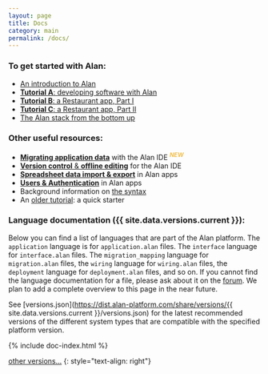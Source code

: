 ```yaml
---
layout: page
title: Docs
category: main
permalink: /docs/
---
```


### To get started with Alan:
- [An introduction to Alan](/pages/tuts/introducing.html)
- [**Tutorial A**: developing software with Alan](/pages/tutorials/ide/ide-tutorial.html)
- [**Tutorial B**: a Restaurant app, Part I](/pages/tutorials/model/2022.2/application-tutorial.html)
- [**Tutorial C**: a Restaurant app, Part II](/pages/tutorials/model/2022.2/application-tutorial2.html)
- [The Alan stack from the bottom up](/pages/tuts/bottom-up.html)

### Other useful resources:
- [**Migrating application data**](/pages/tutorials/migrations/2022.2/migrations.html) with the Alan IDE <sup style="color: #F0BF4C">***NEW***</sup>
- [**Version control** & **offline editing**](/pages/tutorials/ide/ide-version-control.html) for the Alan IDE
- [**Spreadsheet data import & export**](/pages/tutorials/data-import-export/data-import-export.html) in Alan apps
- [**Users & Authentication**](/pages/tutorials/model/2022.2/application-users.html) in Alan apps
- Background information on [the syntax](/pages/tuts/syntax.html)
- An [older tutorial](/pages/tuts/getting-started.html): a quick starter


<a name="languages"></a>
### Language documentation ({{ site.data.versions.current }}):

Below you can find a list of languages that are part of the Alan platform.
The `application` language is for `application.alan` files.
The `interface` language for `interface.alan` files.
The `migration_mapping` language for `migration.alan` files, the `wiring` language for `wiring.alan` files, the `deployment` language for `deployment.alan` files, and so on. If you cannot find the language documentation for a file, please ask about it on the [forum](https://forum.alan-platform.com/). We plan to add a complete overview to this page in the near future.

See [versions.json](https://dist.alan-platform.com/share/versions/{{ site.data.versions.current }}/versions.json) for the latest recommended versions of the different system types that are compatible with the specified platform version.

{% include doc-index.html %}

[other versions...](/docs/archive)
{: style="text-align: right"}
